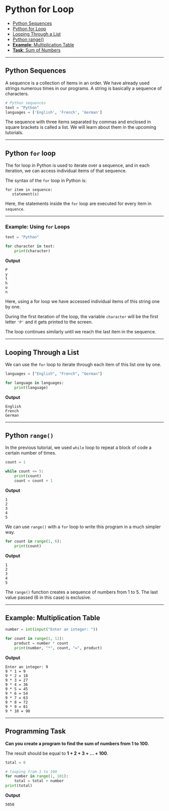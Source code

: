 # Python for Loop


- [Python Sequences](#python-sequences)
- [Python for Loop](#python-for-loop-1)
- [Looping Through a List](#looping-through-a-list)
- [Python range()](#python-range)
- [**Example**: Multiplication Table](#example-multiplication-table)
- [**Task**: Sum of Numbers](#programming-task)

---
## Python Sequences
A sequence is a collection of items in an order. We have already used strings numerous times in our programs.
A string is basically a sequence of characters.

```python
# Python sequences
text = "Python"
languages = ['English', 'French', 'German']
```

The sequence with three items separated by commas and enclosed in square brackets is called a list.
We will learn about them in the upcoming tutorials.

---

## Python `for` loop
The for loop in Python is used to iterate over a sequence, and in each iteration, we can access individual items of that sequence.

The syntax of the `for` loop in Python is:

```
for item in sequence:
   statement(s)
```

Here, the statements inside the `for` loop are executed for every item in `sequence`.

---

### Example: Using `for` Loops

```python
text = "Python"

for character in text:
    print(character)
```

**Output**

```
P
y
t
h
o
n
```

Here, using a for loop we have accessed individual items of this string one by one.

During the first iteration of the loop, the variable `character` will be the first letter `'P'` and it gets printed to the screen.

The loop continues similarly until we reach the last item in the sequence.

---

## Looping Through a List

We can use the `for` loop to iterate through each item of this list one by one.

```python
languages = ["English", "French", "German"]

for language in languages:
    print(language)
```

**Output**

```
English
French
German
```

---

## Python `range()`

In the previous tutorial, we used `while` loop to repeat a block of code a certain number of times.

```python
count = 1

while count <= 5:
    print(count)
    count = count + 1
```

**Output**

```
1
2
3
4
5
```

We can use `range()` with a `for` loop to write this program in a much simpler way.

```python
for count in range(1, 6):
    print(count)
```

**Output**
```
1
2
3
4
5
```

The `range()` function creates a sequence of numbers from 1 to 5. The last value passed (6 in this case) is exclusive.

---
## Example: Multiplication Table

```python
number = int(input("Enter an integer: "))

for count in range(1, 11):
    product = number * count
    print(number, "*", count, "=", product)
```

**Output**
```
Enter an integer: 9
9 * 1 = 9
9 * 2 = 18
9 * 3 = 27
9 * 4 = 36
9 * 5 = 45
9 * 6 = 54
9 * 7 = 63
9 * 8 = 72
9 * 9 = 81
9 * 10 = 90
```

---

## Programming Task

**Can you create a program to find the sum of numbers from 1 to 100.**

The result should be equal to **1 + 2 + 3 + ... + 100**.

```python
total = 0

# looping from 1 to 100
for number in range(1, 101):
    total = total + number
print(total)
```

**Output**

```
5050
```
